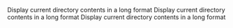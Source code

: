 Display current directory contents in a long format
Display current directory contents in a long format
Display current directory contents in a long format
